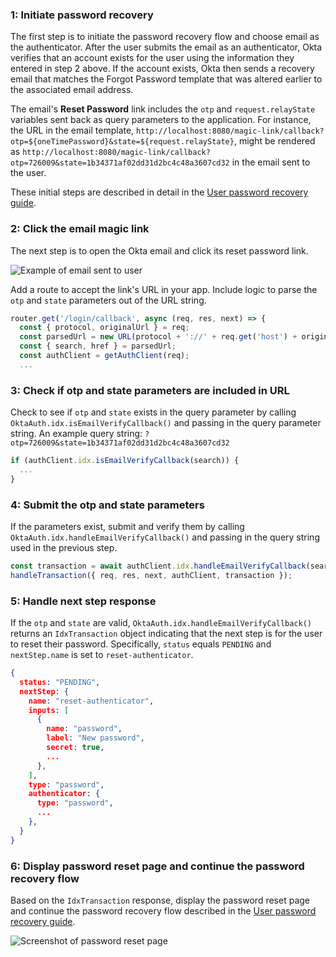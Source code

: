 ### 1: Initiate password recovery

The first step is to initiate the password recovery flow and choose email as the authenticator. After the user submits the email as an authenticator, Okta verifies that an account exists for the user using the information they entered in step 2 above. If the account exists, Okta then sends a recovery email that matches the Forgot Password template that was altered earlier to the associated email address.

The email's **Reset Password** link includes the `otp` and `request.relayState` variables sent back as query parameters to the application. For instance, the URL in the email template,  `http://localhost:8080/magic-link/callback?otp=${oneTimePassword}&state=${request.relayState}`, might be rendered as `http://localhost:8080/magic-link/callback?otp=726009&state=1b34371af02dd31d2bc4c48a3607cd32` in the email sent to the user.

These initial steps are described in detail in the [User password recovery guide](docs/guides/oie-embedded-sdk-use-case-pwd-recovery-mfa/nodejs/main/).

### 2: Click the email magic link

The next step is to open the Okta email and click its reset password link.

<div class="common-image-format">

![Example of email sent to user](/img/advanced-use-cases/custom-pwd-recovery-custom-email.png "Password recovery email")

</div>

Add a route to accept the link's URL in your app. Include logic to parse the `otp` and `state` parameters out of the URL string.

```javascript
router.get('/login/callback', async (req, res, next) => {
  const { protocol, originalUrl } = req;
  const parsedUrl = new URL(protocol + '://' + req.get('host') + originalUrl);
  const { search, href } = parsedUrl;
  const authClient = getAuthClient(req);
  ...
```

### 3: Check if otp and state parameters are included in URL

Check to see if `otp` and `state` exists in the query parameter by calling `OktaAuth.idx.isEmailVerifyCallback()` and passing in the query parameter string. An example query string: `?otp=726009&state=1b34371af02dd31d2bc4c48a3607cd32`

```javascript
if (authClient.idx.isEmailVerifyCallback(search)) {
  ...
}
```

### 4: Submit the otp and state parameters

If the parameters exist, submit and verify them by calling `OktaAuth.idx.handleEmailVerifyCallback()` and passing in the query string used in the previous step.

```javascript
const transaction = await authClient.idx.handleEmailVerifyCallback(search);
handleTransaction({ req, res, next, authClient, transaction });
```

### 5: Handle next step response

If the `otp` and `state` are valid, `OktaAuth.idx.handleEmailVerifyCallback()` returns an `IdxTransaction` object indicating that the next step is for the user to reset their password.  Specifically, `status` equals `PENDING` and `nextStep.name` is set to `reset-authenticator`.

```json
{
  status: "PENDING",
  nextStep: {
    name: "reset-authenticator",
    inputs: [
      {
        name: "password",
        label: "New password",
        secret: true,
        ...
      },
    ],
    type: "password",
    authenticator: {
      type: "password",
      ...
    },
  }
}

```

### 6: Display password reset page and continue the password recovery flow

Based on the `IdxTransaction` response, display the password reset page and continue the password recovery flow described in the [User password recovery guide](/docs/guides/oie-embedded-sdk-use-case-pwd-recovery-mfa/nodejs/main/).

<div class="common-image-format">

![Screenshot of password reset page](/img/advanced-use-cases/custom-pwd-recovery-custom-sdk-reset-pwd-page.png)

</div>
